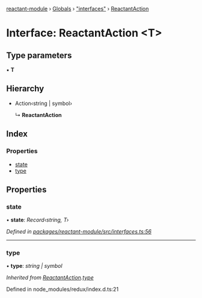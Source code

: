 [reactant-module](../README.md) › [Globals](../globals.md) › ["interfaces"](../modules/_interfaces_.md) › [ReactantAction](_interfaces_.reactantaction.md)

# Interface: ReactantAction <**T**>

## Type parameters

▪ **T**

## Hierarchy

* Action‹string | symbol›

  ↳ **ReactantAction**

## Index

### Properties

* [state](_interfaces_.reactantaction.md#state)
* [type](_interfaces_.reactantaction.md#type)

## Properties

###  state

• **state**: *Record‹string, T›*

*Defined in [packages/reactant-module/src/interfaces.ts:56](https://github.com/unadlib/reactant/blob/0eb2298/packages/reactant-module/src/interfaces.ts#L56)*

___

###  type

• **type**: *string | symbol*

*Inherited from [ReactantAction](_interfaces_.reactantaction.md).[type](_interfaces_.reactantaction.md#type)*

Defined in node_modules/redux/index.d.ts:21

